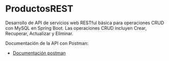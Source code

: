 # ProductosREST

Desarrollo de API de servicios web RESTful básica para operaciones CRUD con MySQL en Spring Boot. Las operaciones CRUD incluyen Crear, Recuperar, Actualizar y Eliminar.
 
 Documentación de la API con Postman:
- [Documentación postman](https://documenter.getpostman.com/view/20266619/2s8YKJBzPR)

